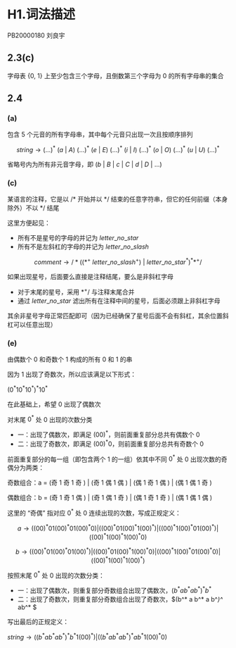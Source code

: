 # H1.词法描述

PB20000180 刘良宇

## 2.3(c)

字母表 {0, 1} 上至少包含三个字母，且倒数第三个字母为 0 的所有字母串的集合

## 2.4

### (a)

包含 5 个元音的所有字母串，其中每个元音只出现一次且按顺序排列

$$string \rightarrow (...)^*\ (a\ |\ A)\ (...)^*\ (e\ |\ E)\ (...)^*\ (i\ |\ I)\ (...)^*\ (o\ |\ O)\ (...)^*\ (u\ |\ U)\ (...)^*$$ 

省略号内为所有非元音字母，即 $(b\ |\ B\ |\ c\ |\ C\ |\ d\ |\ D\ |\ ...)$

### (c)

某语言的注释，它是以 /\* 开始并以 \*/ 结束的任意字符串，但它的任何前缀（本身除外）不以 \*/ 结尾

这里方便起见：

- 所有不是星号的字母的并记为 $letter\_no\_star$
- 所有不是左斜杠的字母的并记为 $letter\_no\_slash$

$$comment \rightarrow /*((*^+\ letter\_no\_slash^+)\ |\ letter\_no\_star^*)^**^+/$$

如果出现星号，后面要么直接是注释结尾，要么是非斜杠字母

- 对于末尾的星号，采用 $*^+/$  与注释末尾合并
- 通过 $letter\_no\_star$ 滤出所有在注释中间的星号，后面必须跟上非斜杠字母

其余非星号字母正常匹配即可（因为已经确保了星号后面不会有斜杠，其余位置斜杠可以任意出现）

### (e)

由偶数个 0 和奇数个 1 构成的所有 0 和 1 的串

因为 1 出现了奇数次，所以应该满足以下形式：

$(0^*10^*10^*)^* 10^*$

在此基础上，希望 0 出现了偶数次

对末尾 $0^*$ 处 $0$ 出现的次数分类

- 一：出现了偶数次，即满足 $(00)^*$，则前面重复部分总共有偶数个 0
- 二：出现了奇数次，即满足 $(00)^*0$，则前面重复部分总共有奇数个 0

前面重复部分的每一组（即包含两个 1 的一组）依其中不同 $0^*$ 处 0 出现次数的奇偶分为两类：

奇数组合：a = (奇 1 奇 1 奇 ) |  (奇 1 偶 1 偶 ) | (偶 1 奇 1 偶 ) | (偶 1 偶 1 奇 ) 

偶数组合：b = (奇 1 奇 1 偶 ) |  (奇 1 偶 1 奇 ) | (偶 1 奇 1 奇 ) | (偶 1 偶 1 偶 )

这里的 “奇偶” 指对应 $0^*$ 处 0 连续出现的次数，写成正规定义：

$$a\rightarrow ((00)^*0 1 (00)^*0 1(00)^*0 ) |  ((00)^*0 1 (00)^* 1(00)^* ) | ((00)^* 1 (00)^*0 1(00)^* ) | ((00)^* 1 (00)^* 1(00)^*0 ) $$

$$b\rightarrow((00)^*0 1 (00)^*0 1(00)^* ) |  ((00)^*0 1 (00)^* 1(00)^*0 ) | ((00)^* 1 (00)^*0 1(00)^*0 ) | ((00)^* 1 (00)^* 1(00)^* )$$

按照末尾 $0^*$ 处 $0$ 出现的次数分类：

- 一：出现了偶数次，则重复部分奇数组合出现了偶数次，$(b^* a b^* a b^*)^*b^*$
- 二：出现了奇数次，则重复部分奇数组合出现了奇数次，$(b^* a b^* a b^*)^* ab^* $

写出最后的正规定义：

$string\rightarrow ((b^* a b^* a b^*)^*b^*1(00)^*)|((b^* a b^* a b^*)^* ab^* 1(00)^*0)$
